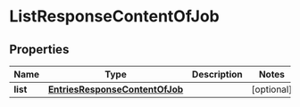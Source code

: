 # ListResponseContentOfJob

## Properties
Name | Type | Description | Notes
------------ | ------------- | ------------- | -------------
**list** | [**EntriesResponseContentOfJob**](EntriesResponseContentOfJob.md) |  |  [optional]
